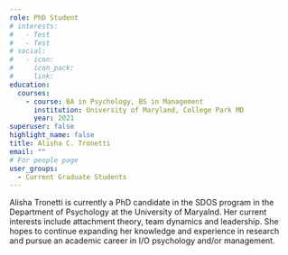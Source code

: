 ```yaml
---
role: PhD Student
# interests:
#   - Test
#   - Test
# social:
#   - icon: 
#     icon_pack: 
#     link: 
education:
  courses:
    - course: BA in Psychology, BS in Management
      institution: University of Maryland, College Park MD
      year: 2021
superuser: false
highlight_name: false
title: Alisha C. Tronetti
email: ""
# For people page
user_groups: 
  - Current Graduate Students
---
```

Alisha Tronetti is currently a PhD candidate in the SDOS program in the Department of Psychology at the University of Maryalnd. Her current interests include attachment theory, team dynamics and leadership. She hopes to continue expanding her knowledge and experience in research and pursue an academic career in I/O psychology and/or management.
